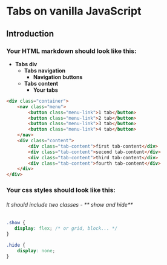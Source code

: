 # Tabs on vanilla JavaScript

## Introduction 

### Your HTML markdown should look like this:
*  **Tabs div**
    * **Tabs navigation**
      * **Navigation buttons**
    * **Tabs content**
      * **Your tabs**

```html
<div class="container">
    <nav class="menu">
        <button class="menu-link">1 tab</button>
        <button class="menu-link">2 tab</button>
        <button class="menu-link">3 tab</button>
        <button class="menu-link">4 tab</button>
    </nav>
    <div class="content">
        <div class="tab-content">first tab-content</div>
        <div class="tab-content">second tab-content</div>
        <div class="tab-content">third tab-content</div>
        <div class="tab-content">fourth tab-content</div>
    </div>
</div>
```

### Your css styles should look like this:

###### It should include two classes - ** show and hide**

```css
.show {
   display: flex; /* or grid, block... */
}

.hide {
    display: none;
}
```


  
  
